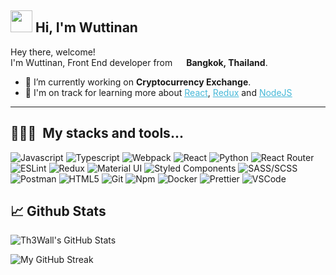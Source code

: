 

## <img src="https://user-images.githubusercontent.com/16854458/125782070-dd0439ad-b056-405f-8d4f-77e0d2f0b898.gif" width="35px" />&nbsp;<b>Hi, I'm Wuttinan</b>

<p>Hey there, welcome!</br>
I'm Wuttinan, Front End developer from <img src="https://user-images.githubusercontent.com/16854458/125782919-80d23f08-ed15-43ea-b2fa-976f300a9a06.png" width="14px" /> <b>Bangkok, Thailand</b>.

- 🔭 I’m currently working on <b>Cryptocurrency Exchange</b>.
- 🌱 I'm on track for learning more about <a style="color:#45b8d8" href="https://reactjs.org/" target="_blank"><u>React</u></a>, <a style="color:#45b8d8" href="https://redux.js.org/" target="_blank"><u>Redux</u></a> and <a style="color:#45b8d8" href="https://nodejs.org/" target="_blank"><u>NodeJS</u></a> 
<hr />
<h2>👨🏻‍💻 &nbsp;My stacks and tools...</h2>
<p>
  <img alt="Javascript" src="https://img.shields.io/badge/-JavaScript-F7DF1E?style=flat-square&logo=javascript&logoColor=black" />
  <img alt="Typescript" src="https://img.shields.io/badge/-Typescript-158CFD?style=flat-square&logo=typescript&logoColor=black" />
  <img alt="Webpack" src="https://img.shields.io/badge/-Webpack-8DD6F9?style=flat-square&logo=webpack&logoColor=white" />
  <img alt="React" src="https://img.shields.io/badge/-React-45b8d8?style=flat-square&logo=react&logoColor=white" />
  <img alt="Python" src="https://img.shields.io/badge/-Python-F7DF1E?style=flat-square&logo=python&logoColor=2391E6" />
  <img alt="React Router" src="https://img.shields.io/badge/-React_Router-CA4245?style=flat-square&logo=react-router&logoColor=white" />
  <img alt="ESLint" src="https://img.shields.io/badge/-ESLint-4B32C3?style=flat-square&logo=eslint&logoColor=white" />
  <img alt="Redux" src="https://img.shields.io/badge/-Redux-764ABC?style=flat-square&logo=redux&logoColor=white" />
  <img alt="Material UI" src="https://img.shields.io/badge/-Material_ui-0078D4?style=flat-square&logo=material-ui&logoColor=white" />
  <img alt="Styled Components" src="https://img.shields.io/badge/-Styled_Components-db7092?style=flat-square&logo=styled-components&logoColor=white" />
  <img alt="SASS/SCSS" src="https://img.shields.io/badge/-SASS/SCSS-CC6699?style=flat-square&logo=sass&logoColor=white" />
  <img alt="Postman" src="https://img.shields.io/badge/-Postman-FF6C37?style=flat-square&logo=postman&logoColor=white" />
  <img alt="HTML5" src="https://img.shields.io/badge/-HTML5-E34F26?style=flat-square&logo=html5&logoColor=white" />
  <img alt="Git" src="https://img.shields.io/badge/-Git-F05032?style=flat-square&logo=git&logoColor=white" />
  <img alt="Npm" src="https://img.shields.io/badge/-NPM-CB3837?style=flat-square&logo=npm&logoColor=white" />
  <img alt="Docker" src="https://img.shields.io/badge/-Docker-2391E6?style=flat-square&logo=docker&logoColor=white" />
  <img alt="Prettier" src="https://img.shields.io/badge/-Prettier-F7B93E?style=flat-square&logo=prettier&logoColor=white" />
  <img alt="VSCode" src="https://img.shields.io/badge/-Visual_Studio_Code-0078D4?style=flat-square&logo=visual%20studio%20code&logoColor=white" />
</p>

<h2>📈 Github Stats</h2>

![Th3Wall's GitHub Stats](https://github-readme-stats.vercel.app/api?username=AlphaDel&show_icons=true&hide_border=true&bg_color=3D3D3D&title_color=00E6FE&icon_color=00E6FE&text_color=FFFFFF)

![My GitHub Streak](http://github-readme-streak-stats.herokuapp.com?user=AlphaDel&hide_border=true&theme=black-ice&background=3D3D3D&stroke=00E6FE)
</span>
</span>
